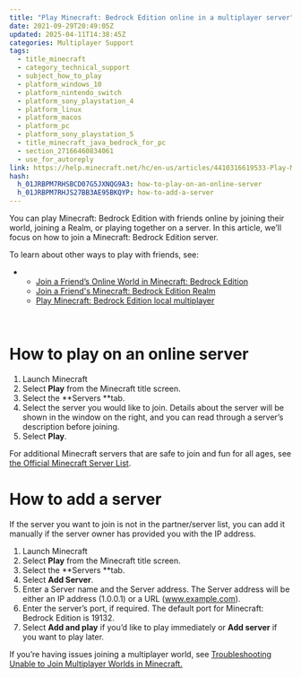 ```yaml
---
title: "Play Minecraft: Bedrock Edition online in a multiplayer server"
date: 2021-09-29T20:49:05Z
updated: 2025-04-11T14:38:45Z
categories: Multiplayer Support
tags:
  - title_minecraft
  - category_technical_support
  - subject_how_to_play
  - platform_windows_10
  - platform_nintendo_switch
  - platform_sony_playstation_4
  - platform_linux
  - platform_macos
  - platform_pc
  - platform_sony_playstation_5
  - title_minecraft_java_bedrock_for_pc
  - section_27166460834061
  - use_for_autoreply
link: https://help.minecraft.net/hc/en-us/articles/4410316619533-Play-Minecraft-Bedrock-Edition-online-in-a-multiplayer-server
hash:
  h_01JRBPM7RHSBCD07G5JXNQG9A3: how-to-play-on-an-online-server
  h_01JRBPM7RHJS27BB3AE95BKQYP: how-to-add-a-server
---
```


You can play Minecraft: Bedrock Edition with friends online by joining their world, joining a Realm, or playing together on a server. In this article, we’ll focus on how to join a Minecraft: Bedrock Edition server.

To learn about other ways to play with friends, see:

- - [Join a Friend’s Online World in Minecraft: Bedrock Edition](./How-to-Join-a-Friend-s-Online-World-in-Minecraft-Bedrock-Edition.md)
  - [Join a Friend's Minecraft: Bedrock Edition Realm](../Create-or-Join-Realms/How-to-Join-a-Friend-s-Minecraft-Bedrock-Edition-Realm.md)
  - [Play Minecraft: Bedrock Edition local multiplayer](https://help.minecraft.net/hc/en-us/articles/35697355112717)

 

# How to play on an online server

1.  Launch Minecraft
2.  Select **Play** from the Minecraft title screen.
3.  Select the **Servers **tab.
4.  Select the server you would like to join. Details about the server will be shown in the window on the right, and you can read through a server’s description before joining.
5.  Select **Play**.

For additional Minecraft servers that are safe to join and fun for all ages, see [the Official Minecraft Server List](https://findmcserver.com/).

# How to add a server

If the server you want to join is not in the partner/server list, you can add it manually if the server owner has provided you with the IP address. 

1.  Launch Minecraft
2.  Select **Play** from the Minecraft title screen.
3.  Select the **Servers **tab.
4.  Select **Add Server**.
5.  Enter a Server name and the Server address. The Server address will be either an IP address (1.0.0.1) or a URL (www.example.com).
6.  Enter the server’s port, if required. The default port for Minecraft: Bedrock Edition is 19132.
7.  Select **Add and play** if you’d like to play immediately or **Add server** if you want to play later. 

If you’re having issues joining a multiplayer world, see [Troubleshooting Unable to Join Multiplayer Worlds in Minecraft.](../Troubleshoot-Minecraft-Realms/Troubleshooting-Unable-to-Join-Multiplayer-Worlds-in-Minecraft.md)
